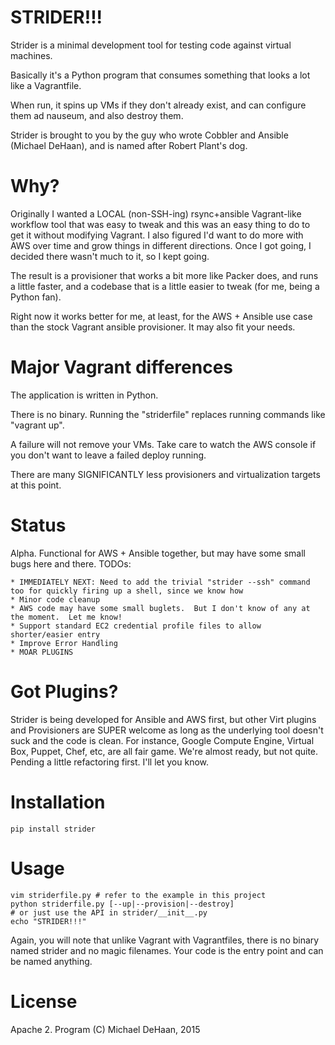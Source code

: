 STRIDER!!!
==========

Strider is a minimal development tool for testing code against virtual machines.  

Basically it's a Python program that consumes something that looks a lot like a Vagrantfile.

When run, it spins up VMs if they don't already exist, and can configure them ad nauseum, and also destroy them.

Strider is brought to you by the guy who wrote Cobbler and Ansible (Michael DeHaan), and is named after Robert Plant's dog.

Why?
====

Originally I wanted a LOCAL (non-SSH-ing) rsync+ansible Vagrant-like workflow tool that was easy to tweak and this was an easy thing to do to get it without modifying Vagrant.  I also figured I'd want to do more with AWS over time and grow things in different directions.  Once I got going, I decided there wasn't much to it, so I kept going.  

The result is a provisioner that works a bit more like Packer does, and runs a little faster, and a codebase that is a little
easier to tweak (for me, being a Python fan).

Right now it works better for me, at least, for the AWS + Ansible use case than the stock Vagrant ansible provisioner.
It may also fit your needs.

Major Vagrant differences
=========================

The application is written in Python.

There is no binary. Running the "striderfile" replaces running commands like "vagrant up".

A failure will not remove your VMs.  Take care to watch the AWS console if you don't want to leave a failed deploy running.

There are many SIGNIFICANTLY less provisioners and virtualization targets at this point.  

Status
======

Alpha. Functional for AWS + Ansible together, but may have some small bugs here and there.  TODOs:

    * IMMEDIATELY NEXT: Need to add the trivial "strider --ssh" command too for quickly firing up a shell, since we know how
    * Minor code cleanup
    * AWS code may have some small buglets.  But I don't know of any at the moment.  Let me know!
    * Support standard EC2 credential profile files to allow shorter/easier entry
    * Improve Error Handling
    * MOAR PLUGINS

Got Plugins?
============

Strider is being developed for Ansible and AWS first, but other Virt plugins and Provisioners are SUPER welcome as long as the underlying tool doesn't suck and the code is clean.  For instance, Google Compute Engine, Virtual Box, Puppet, Chef, etc, are all fair game. We're almost ready, but not quite.  Pending a little refactoring first.  I'll let you know.

Installation
============

    pip install strider

Usage
=====

    vim striderfile.py # refer to the example in this project
    python striderfile.py [--up|--provision|--destroy]
    # or just use the API in strider/__init__.py
    echo "STRIDER!!!"

Again, you will note that unlike Vagrant with Vagrantfiles, there is no binary named strider and no magic filenames. Your code is the entry point and can be named anything.  

License
=======

Apache 2.  Program (C) Michael DeHaan, 2015
